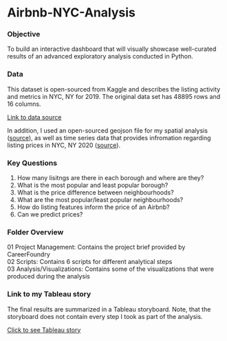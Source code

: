 # Airbnb-NYC-Analysis

### Objective 
To build an interactive dashboard that will visually showcase well-curated results of an advanced exploratory analysis conducted in Python.

### Data 
This dataset is open-sourced from Kaggle and describes the listing activity and metrics in NYC, NY for 2019. The original data set has 48895 rows and 16 columns. 

[Link to data source](https://www.kaggle.com/dgomonov/new-york-city-airbnb-open-data)

In addition, I used an open-sourced geojson file for my spatial analysis ([source](https://data.cityofnewyork.us/City-Government/2010-Neighborhood-Tabulation-Areas-NTAs-/cpf4-rkhq)), as well as time series data that provides infromation regarding listing prices in NYC, NY 2020 ([source](http://insideairbnb.com/get-the-data.html)).

### Key Questions
1. How many lisitngs are there in each borough and where are they?
2. What is the most popular and least popular borough? 
3. What is the price difference between neighbourhoods?
5. What are the most popular/least popular neighbourhoods? 
6. How do listing features inform the price of an Airbnb?
7. Can we predict prices? 

### Folder Overview
01 Project Management: Contains the project brief provided by CareerFoundry  
02 Scripts: Contains 6 scripts for different analytical steps   
03 Analysis/Visualizations: Contains some of the visualizations that were produced during the analysis   

### Link to my Tableau story 
The final results are summarized in a Tableau storyboard. Note, that the storyboard does not contain every step I took as part of the analysis. 

[Click to see Tableau story](https://public.tableau.com/app/profile/nora.lienenbecker/viz/AirbnbListingsAnalysis/Story1)
